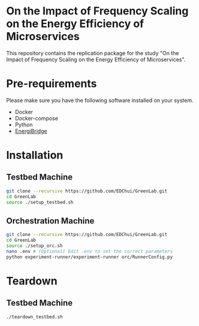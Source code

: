 # On the Impact of Frequency Scaling on the Energy Efficiency of Microservices

This repository contains the replication package for the study "On the Impact of Frequency Scaling on the Energy Efficiency of Microservices".

# Pre-requirements

Please make sure you have the following software installed on your system.

- Docker
- Docker-compose
- Python
- [EnergiBridge](https://github.com/tdurieux/EnergiBridge)

# Installation

## Testbed Machine

```sh
git clone --recursive https://github.com/EDChui/GreenLab.git
cd GreenLab
source ./setup_testbed.sh
```

## Orchestration Machine

```sh
git clone --recursive https://github.com/EDChui/GreenLab.git
cd GreenLab
source ./setup_orc.sh
nano .env # (Optional) Edit .env to set the correct parameters
python experiment-runner/experiment-runner orc/RunnerConfig.py
```

# Teardown

## Testbed Machine

```sh
./teardown_testbed.sh
```
